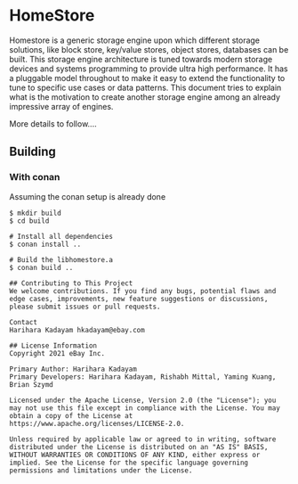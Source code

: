 # HomeStore
Homestore is a generic storage engine upon which different storage solutions, like block store, key/value stores, object stores, databases can be built. This storage engine architecture is tuned towards modern storage devices and systems programming to provide ultra high performance. It has a pluggable model throughout to make it easy to extend the functionality to tune to specific use cases or data patterns. This document tries to explain what is the motivation to create another storage engine among an already impressive array of engines.

More details to follow....

## Building

### With conan
Assuming the conan setup is already done

```
$ mkdir build
$ cd build

# Install all dependencies
$ conan install ..

# Build the libhomestore.a
$ conan build ..

## Contributing to This Project
We welcome contributions. If you find any bugs, potential flaws and edge cases, improvements, new feature suggestions or discussions, please submit issues or pull requests.

Contact
Harihara Kadayam hkadayam@ebay.com

## License Information
Copyright 2021 eBay Inc.

Primary Author: Harihara Kadayam
Primary Developers: Harihara Kadayam, Rishabh Mittal, Yaming Kuang, Brian Szymd

Licensed under the Apache License, Version 2.0 (the "License"); you may not use this file except in compliance with the License. You may obtain a copy of the License at https://www.apache.org/licenses/LICENSE-2.0.

Unless required by applicable law or agreed to in writing, software distributed under the License is distributed on an "AS IS" BASIS, WITHOUT WARRANTIES OR CONDITIONS OF ANY KIND, either express or implied. See the License for the specific language governing permissions and limitations under the License.
